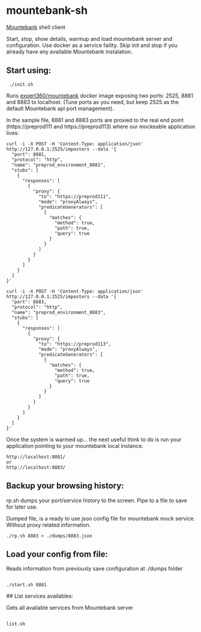 # mountebank-sh
[Mountebank](http://www.mbtest.org/) shell client

Start, stop, show details, warmup and load mountebank server and configuration. Use docker as a service faility. Skip init and stop if you already have any available Mountebank instalation.

## Start using:

``` 
 ./init.sh
```

Runs [expert360/mountebank](https://hub.docker.com/r/expert360/mountebank/) docker image exposing two ports: 2525, 8881 and 8883 to localhost. (Tune ports as you need, but keep 2525 as the default Mountebank api port management).

In the sample file, 8881 and 8883 ports are proxied to the real end point (https://preprod111 and https://preprod113) where our mockeable application lives:



```
curl -i -X POST -H 'Content-Type: application/json' http://127.0.0.1:2525/imposters --data '{
  "port": 8881,
  "protocol": "http",
  "name": "preprod_environment_8881",
  "stubs": [
    {
      "responses": [
        {
          "proxy": {
            "to": "https://preprod111",
            "mode": "proxyAlways",
            "predicateGenerators": [
              {
                "matches": {
                  "method": true,
                  "path": true,
                  "query": true
                }
              }
            ]
          }
        }
      ]
    }
  ]
}'

curl -i -X POST -H 'Content-Type: application/json' http://127.0.0.1:2525/imposters --data '{
  "port": 8883,
  "protocol": "http",
  "name": "preprod_environment_8883",
  "stubs": [
    {
      "responses": [
        {
          "proxy": {
            "to": "https://preprod113",
            "mode": "proxyAlways",
            "predicateGenerators": [
              {
                "matches": {
                  "method": true,
                  "path": true,
                  "query": true
                }
              }
            ]
          }
        }
      ]
    }
  ]
}'

```

Once the system is warmed up... the next useful think to do is run your application pointing to your mountebank local instance.

```
http://localhost:8881/
or
http://localhost:8883/

```

## Backup your browsing history:

rp.sh dumps your port/service history to the screen. Pipe to a file to save for later use.

Dumped file, is a ready to use json config file for mountebank mock service. Without proxy related information.

```
./rp.sh 8883 > ./dumps/8883.json

```

## Load your config from file:

Reads information from previously save configuration at ./dumps folder


```

./start.sh 8881

```

## List services availables:

Gets all available services from Mountebank server

```

list.sh 

```

